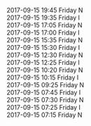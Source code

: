 2017-09-15 19:45 Friday  N  
2017-09-15 19:35 Friday  I  
2017-09-15 17:05 Friday  N  
2017-09-15 17:00 Friday  I  
2017-09-15 15:35 Friday  N  
2017-09-15 15:30 Friday  I  
2017-09-15 12:30 Friday  N  
2017-09-15 12:25 Friday  I  
2017-09-15 10:20 Friday  N  
2017-09-15 10:15 Friday  I  
2017-09-15 09:25 Friday  N  
2017-09-15 07:45 Friday  I  
2017-09-15 07:30 Friday  N  
2017-09-15 07:25 Friday  I  
2017-09-15 07:15 Friday  N  
